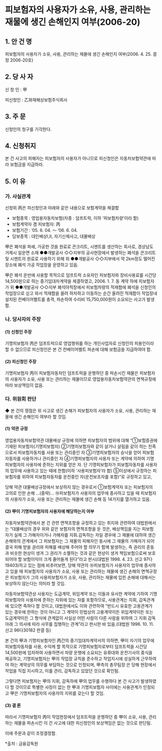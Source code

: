 # 피보험자의 사용자가 소유, 사용, 관리하는 재물에 생긴 손해인지 여부(2006-20)

## 1. 안 건 명 
피보험자의 사용자가 소유, 사용, 관리하는 재물에 생긴 손해인지 여부(2006. 4. 25. 결정 2006-20호)

## 2. 당 사 자

신 청 인 : 甲
        
피신청인 : 乙화재해상보험주식회사


## 3. 주    문

신청인의 청구를 기각한다. 

## 4. 신청취지

본 건 사고의 피해자는 피보험자의 사용자가 아니므로 피신청인은 자동차보험약관에 따라 보험금을 지급하라.

## 5. 이   유
  
### 가. 사실관계

신청외 丙은 피신청인과 아래와 같은 내용으로 보험계약을 체결함 
  
  - 보험종목 : 영업용자동차보험(차종 : 덤프트럭, 이하 ‘피보험차량’이라 함)
  - 보험계약자 겸 피보험자: 丙
  - 보험기간 : ’05. 6. 04. ～ ’06. 6. 04.
  - 담보종목 : 대인배상Ⅰ,Ⅱ, 자기신체사고, 대물배상
      
甲은 폐석을 파쇄, 가공한 것을 원료로 콘크리트, 시멘트를 생산하는 회사로, 경상남도 거제시 일운면 소재 ●●개발공사 ◇◇지부의 공사현장에서 발생하는 폐석을 콘크리트 및 시멘트의 원료로 사용하기 위해 위 ●●개발공사 ◇◇지부에서 약 2km정도 떨어진 장소에 폐석 가공 작업장을 운영하고 있음.

甲은 폐석 운반에 사용할 목적으로 덤프트럭 소유자인 피보험자와 장비사용료를 시간당 14,500원으로 하는 중기임대차계약을 체결하였고, 2006. 1. 7. 동 계약 하에 피보험자가 위 ●●개발공사 ◇◇지부 폐석야적장에서 피보험차량의 적재함에 폐석을 신청인의 작업장으로 싣고 와서 적재함을 올려 하차하고 이동하는 순간 올려진 적재함이 작업장내 설치된 컨베이어벨트를 충격, 파손하여 수리비 15,750,000원이 소요되는 사고가 발생함.


### 나. 당사자의 주장

#### (1) 신청인 주장

기명피보험자 丙은 덤프트럭으로 영업행위를 하는 개인사업자로 신청인의 피용인이라 할 수 없으므로 피신청인은 본 건 컨베이어벨트 파손에 대해 보험금을 지급하여야 함.

#### (2) 피신청인 주장

기명피보험자 丙이 피보험자동차인 덤프트럭을 운행하던 중 파손시킨 재물은 피보험자의 사용자가 소유, 사용 또는 관리하는 재물이므로 영업용자동차보험약관의 면책규정에 따라 보상책임이 없음.

### 다. 위원회 판단

◆ 본 건의 쟁점은 위 사고로 생긴 손해가 피보험자의 사용자가 소유, 사용, 관리하는 재물에 생긴 손해인지 여부라 할 것임.

#### (1) 약관 규정 

영업용자동차보험약관 대물배상 규정에 의하면 피보험자의 범위에 대해 “①보험증권에 기재된 피보험자(기명피보험자) ②기명피보험자와 같이 살거나 살림을 같이 하는 친족으로서 피보험자동차를 사용 또는 관리중인 자 ③기명피보험자의 승낙을 얻어 피보험자동차를 사용하거나 관리중인 자 ④기명피보험자의 사용자 또는 계약에 의하여 기명피보험자의 사용자에 준하는 지위를 얻은 자. 단 기명피보험자가 피보험자동차를 사용자의 업무에 사용하고 있는 때에 한함(이하 ‘사용피보험자’라 함) ⑤이상에서 규정하는 피보험자를 위하여 피보험자동차를 운전중인 자(운전보조자를 포함)”로 규정하고 있고, 

당해 약관 대물배상규정에서 보상하지 않는 경우로서 ①보험계약자 또는 피보험자의 고의로 인한 손해 …(중략)… ⑩피보험자가 사용자의 업무에 종사하고 있을 때 피보험자의 사용자가 소유, 사용 또는 관리하는 재물에 생긴 손해 등 14가지를 열거하고 있음.

#### (2) 甲이 기명피보험자의 사용자에 해당하는지 여부

자동차보험약관에서 본 건 관련 면책조항을 규정하고 있는 취지와 관련하여 대법원에서는 “대물배상의 경우 위와 같은 보험자의 면책조항을 둔 것은, 배상책임을 지는 피보험자가 실제 그 가해자이거나 가해자를 지휘․감독하는 자일 경우에 그 재물에 대하여 생긴 손해와의 관계에서 그 피보험자는 그 재물의 피해자인 동시에 그 재물의 가해자가 되어 결국 피해 받을 권리와 피해를 배상해 주어야 할 의무가 함께 발생하는, 즉 권리의 혼동과 비슷한 현상이 생겨 그 권리가 소멸하는 것과 같은 현상이 생겨 책임보험으로써 보호되어야 할 보험이익이 크게 줄어들게 된다”라고 판시(대법원 1998. 4. 23. 선고 97다19403)하고 있는 점에 비추어보면, 당해 약관의 ⑩피보험자가 사용자의 업무에 종사하고 있을 때 피보험자의 사용자가 소유, 사용 또는 관리하는 재물에 생긴 손해의 면책규정은 피보험자가 그의 사용피보험자가 소유, 사용, 관리하는 재물에 입힌 손해에 대해서는 보상하지 않는다는 의미라 할 것임.

자동차보험약관상 사용자는 도급계약, 위임계약 또는 이들과 유사한 계약에 기하여 기명피보험자의 사용자에 준하는 지위에 있는 자를 포함하므로, 사용관계는 지휘, 감독관계에 있으면 족하다 할 것이고, 대법원에서도 이와 관련하여 “반드시 유효한 고용관계가 있는 경우에 한하는 것이 아니고 그 계약이 민법상의 고용계약이든 위임계약이든 또는 도급계약이든 그 형식에 관계없이 사실상 어떤 사람이 다른 사람을 위하여 그 지휘 감독 아래 그 의사에 따라 사무를 집행하는 관계”라고 판시한 바 있음.(대법원 1996. 10. 11. 선고 96다30182 판결 등)  

본 건의 甲과 기명피보험자인 丙간의 중기임대차계약서의 의하면, 甲이 자기의 업무에 피보험자동차를 사용, 수익케 할 목적으로 기명피보험자로부터 덤프트럭을 시간당 14,500원에 임차하여 사용하면서 차량 운행에 소요되는 유류대와 운전기사의 중식을 제공하고, 기명피보험자는 甲의 작업장 규칙을 준수하고 작업지시에 성실하게 근무하여야 하는 계약상의 의무를 부담하는 것으로 인정되며, 甲측의 총무팀장 은 당해 현장에서 작업을 직접 지시하고, 이를 관리, 감독하고 있었던 것으로 확인됨.

그렇다면 피보험자는 甲의 지휘, 감독하에 甲의 업무를 수행하다 본 건 사고가 발생하였다 할 것이므로 특별한 사정이 없는 한 甲과 기명피보험자 사이에는 사용관계가 인정되고 甲은 기명피보험자의 사용자의 지위를 갖는다 할 것임.

#### (3) 결 론

따라서 기명피보험자 丙이 작업현장에서 덤프트럭을 운행하던 중 甲이 소유, 사용, 관리하는 재물을 파손시킨 이 건 사고에 대한 피신청인의 보상책임은 없는 것으로 판단됨.

이에 주문과 같이 조정결정함. 

*출처 : 금융감독원